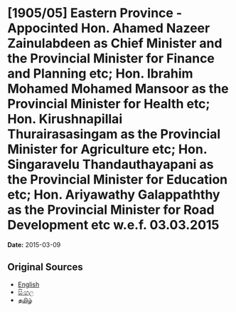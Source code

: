 # [1905/05] Eastern Province - Appocinted Hon. Ahamed Nazeer Zainulabdeen as Chief Minister and the Provincial Minister for Finance and Planning etc; Hon. Ibrahim Mohamed Mohamed Mansoor as the Provincial Minister for Health etc; Hon. Kirushnapillai Thurairasasingam as the Provincial Minister for Agriculture etc; Hon. Singaravelu Thandauthayapani as the Provincial Minister for Education etc; Hon. Ariyawathy Galappaththy as the Provincial Minister for Road Development etc w.e.f. 03.03.2015

**Date:** 2015-03-09

## Original Sources

- [English](https://documents.gov.lk/view/extra-gazettes/2015/3/1905-05_E.pdf)
- [සිංහල](https://documents.gov.lk/view/extra-gazettes/2015/3/1905-05_S.pdf)
- [தமிழ்](https://documents.gov.lk/view/extra-gazettes/2015/3/1905-05_T.pdf)
